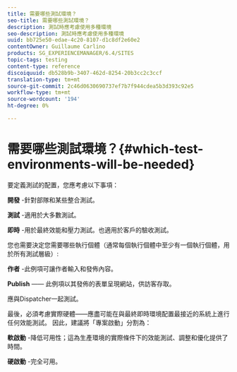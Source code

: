 ```yaml
---
title: 需要哪些測試環境？
seo-title: 需要哪些測試環境？
description: 測試時應考慮使用多種環境
seo-description: 測試時應考慮使用多種環境
uuid: bb725e50-edae-4c20-8107-d1c8df2e60e2
contentOwner: Guillaume Carlino
products: SG_EXPERIENCEMANAGER/6.4/SITES
topic-tags: testing
content-type: reference
discoiquuid: db528b9b-3407-462d-8254-20b3cc2c3ccf
translation-type: tm+mt
source-git-commit: 2c46d0630690737ef7b7f944cdea5b3d393c92e5
workflow-type: tm+mt
source-wordcount: '194'
ht-degree: 0%

---
```



# 需要哪些測試環境？{#which-test-environments-will-be-needed}

要定義測試的配置，您應考慮以下事項：

**開發** -針對部隊和某些整合測試。

**測試** -適用於大多數測試。

**即時** -用於最終效能和壓力測試。也適用於客戶的驗收測試。

您也需要決定您需要哪些執行個體（通常每個執行個體中至少有一個執行個體，用於所有測試層級）:

**作者** -此例項可讓作者輸入和發佈內容。

**Publish**  —— 此例項以其發佈的表單呈現網站，供訪客存取。

應與Dispatcher一起測試。

最後，必須考慮實際硬體——應盡可能在與最終即時環境配置最接近的系統上進行任何效能測試。 因此，建議將「專案啟動」分割為：

**軟啟動** -降低可用性；這為生產環境的實際條件下的效能測試、調整和優化提供了時間。

**硬啟動** -完全可用。
